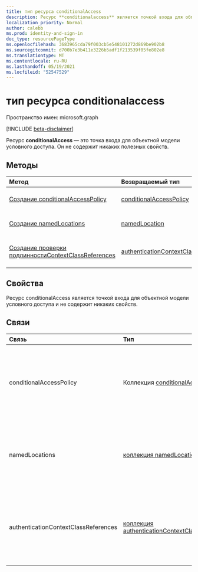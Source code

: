 ```yaml
---
title: тип ресурса conditionalAccess
description: Ресурс **conditionalaccess** является точкой входа для объектной модели Conditinal Access. Он не содержит никаких полезных свойств.
localization_priority: Normal
author: calebb
ms.prod: identity-and-sign-in
doc_type: resourcePageType
ms.openlocfilehash: 3683965cda79f003cb5e548101272d869be902b8
ms.sourcegitcommit: d700b7e3b411e3226b5adf1f213539f05fe802e8
ms.translationtype: MT
ms.contentlocale: ru-RU
ms.lasthandoff: 05/19/2021
ms.locfileid: "52547529"
---
```

# <a name="conditionalaccess-resource-type"></a>тип ресурса conditionalaccess

Пространство имен: microsoft.graph

[!INCLUDE [beta-disclaimer](../../includes/beta-disclaimer.md)]

Ресурс **conditionalAccess —** это точка входа для объектной модели условного доступа. Он не содержит никаких полезных свойств.


## <a name="methods"></a>Методы

| Метод           | Возвращаемый тип    |Описание|
|:---------------|:--------|:----------|
|[Создание conditionalAccessPolicy](../api/conditionalaccessroot-post-policies.md) |[conditionalAccessPolicy](conditionalaccesspolicy.md)| Создайте **новое условноеaccessPolicy,** разместив в коллекции conditionalAccessPolicy.|
|[Создание namedLocations](../api/conditionalaccessroot-post-namedlocations.md) |[namedLocation](namedlocation.md)| Создайте новые **именаLocations,** разместив их в коллекции namedLocations.|
|[Создание проверки подлинностиContextClassReferences](../api/conditionalaccessroot-post-authenticationcontextclassreferences.md)|[authenticationContextClassReferences](authenticationcontextclassreference.md)|Создайте новую **проверку подлинностиContextClassReferences,** разместив их в коллекции authenticationContextClassReferences.|


## <a name="properties"></a>Свойства

Ресурс conditionalAccess является точкой входа для объектной модели условного доступа и не содержит никаких свойств.

## <a name="relationships"></a>Связи
| Связь | Тип   |Описание|
|:---------------|:--------|:----------|
|conditionalAccessPolicy|Коллекция [conditionalAccessPolicy](conditionalaccesspolicy.md)| Только для чтения. Допускается значение null. Возвращает коллекцию указанных политик условного доступа.|
|namedLocations|[коллекция namedLocations](namedlocation.md)| Только для чтения. Допускается значение null. Возвращает коллекцию указанных именных местоположений.|
|authenticationContextClassReferences|[коллекция authenticationContextClassReferences](authenticationcontextclassreference.md)|Только для чтения. Допускается значение null. Возвращает коллекцию ссылок на определенный класс проверки подлинности.|

<!-- uuid: 8fcb5dbc-d5aa-4681-8e31-b001d5168d79
2015-10-25 14:57:30 UTC -->
<!--
{
  "type": "#page.annotation",
  "description": "conditional access resource",
  "keywords": "",
  "section": "documentation",
  "tocPath": "",
  "suppressions": []
}
-->

